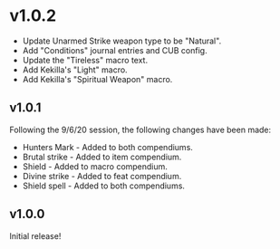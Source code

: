 # v1.0.2

- Update Unarmed Strike weapon type to be "Natural".
- Add "Conditions" journal entries and CUB config.
- Update the "Tireless" macro text.
- Add Kekilla's "Light" macro.
- Add Kekilla's "Spiritual Weapon" macro.

## v1.0.1 

Following the 9/6/20 session, the following changes have been made:

- Hunters Mark - Added to both compendiums.
- Brutal strike - Added to item compendium.
- Shield - Added to macro compendium.
- Divine strike - Added to feat compendium.
- Shield spell - Added to both compendiums.

## v1.0.0

Initial release!
